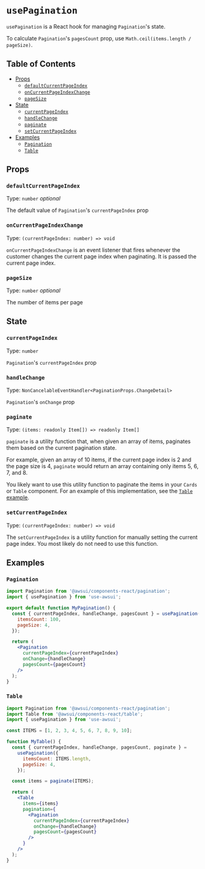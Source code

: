 # `usePagination`

`usePagination` is a React hook for managing `Pagination`'s state.

To calculate `Pagination`'s `pagesCount` prop, use
`Math.ceil(items.length / pageSize)`.

## Table of Contents

- [Props](#props)
  - [`defaultCurrentPageIndex`](#defaultcurrentpageindex)
  - [`onCurrentPageIndexChange`](#oncurrentpageindexchange)
  - [`pageSize`](#pagesize)
- [State](#state)
  - [`currentPageIndex`](#currentpageindex)
  - [`handleChange`](#handlechange)
  - [`paginate`](#paginate)
  - [`setCurrentPageIndex`](#setcurrentpageindex)
- [Examples](#examples)
  - [`Pagination`](#pagination)
  - [`Table`](#table)

## Props

### `defaultCurrentPageIndex`

Type: `number` _optional_

The default value of `Pagination`'s `currentPageIndex` prop

### `onCurrentPageIndexChange`

Type: `(currentPageIndex: number) => void`

`onCurrentPageIndexChange` is an event listener that fires whenever the customer
changes the current page index when paginating. It is passed the current page
index.

### `pageSize`

Type: `number` _optional_

The number of items per page

## State

### `currentPageIndex`

Type: `number`

`Pagination`'s `currentPageIndex` prop

### `handleChange`

Type: `NonCancelableEventHandler<PaginationProps.ChangeDetail>`

`Pagination`'s `onChange` prop

### `paginate`

Type: `(items: readonly Item[]) => readonly Item[]`

`paginate` is a utility function that, when given an array of items, paginates
them based on the current pagination state.

For example, given an array of 10 items, if the current page index is 2 and the
page size is 4, `paginate` would return an array containing only items 5, 6, 7,
and 8.

You likely want to use this utility function to paginate the items in your
`Cards` or `Table` component. For an example of this implementation, see the
[`Table` example](#table).

### `setCurrentPageIndex`

Type: `(currentPageIndex: number) => void`

The `setCurrentPageIndex` is a utility function for manually setting the
current page index. You most likely do not need to use this function.

## Examples

### `Pagination`

```jsx
import Pagination from '@awsui/components-react/pagination';
import { usePagination } from 'use-awsui';

export default function MyPagination() {
  const { currentPageIndex, handleChange, pagesCount } = usePagination({
    itemsCount: 100,
    pageSize: 4,
  });

  return (
    <Pagination
      currentPageIndex={currentPageIndex}
      onChange={handleChange}
      pagesCount={pagesCount}
    />
  );
}
```

### `Table`

```jsx
import Pagination from '@awsui/components-react/pagination';
import Table from '@awsui/components-react/table';
import { usePagination } from 'use-awsui';

const ITEMS = [1, 2, 3, 4, 5, 6, 7, 8, 9, 10];

function MyTable() {
  const { currentPageIndex, handleChange, pagesCount, paginate } =
    usePagination({
      itemsCount: ITEMS.length,
      pageSize: 4,
    });

  const items = paginate(ITEMS);

  return (
    <Table
      items={items}
      pagination={
        <Pagination
          currentPageIndex={currentPageIndex}
          onChange={handleChange}
          pagesCount={pagesCount}
        />
      }
    />
  );
}
```
